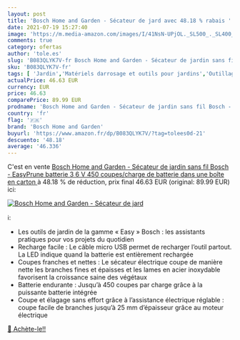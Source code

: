 ```yaml
---
layout: post
title: 'Bosch Home and Garden - Sécateur de jard avec 48.18 % rabais '
date: 2021-07-19 15:27:40
image: 'https://m.media-amazon.com/images/I/41NsN-UPjOL._SL500_._SL400_.jpg'
comments: true
category: ofertas
author: 'tole.es'
slug: 'B083QLYK7V-fr Bosch Home and Garden - Sécateur de jardin sans fil Bosch...'
sku: 'B083QLYK7V-fr'
tags: [ 'Jardin','Matériels darrosage et outils pour jardins','Outillage de jardin','Sécateurs et ciseaux de jardinage','bosch home and garden', ]
actualPrice: 46.63 EUR
currency: EUR
price: 46.63
comparePrice: 89.99 EUR
prodname: 'Bosch Home and Garden - Sécateur de jardin sans fil Bosch - EasyPrune  batterie 3 6 V  450 coupes/charge de batterie  dans une boîte en carton '
country: 'fr'
flag: '🇫🇷'
brand: 'Bosch Home and Garden'
buyurl: 'https://www.amazon.fr/dp/B083QLYK7V/?tag=tolees0d-21'
descuento: '48.18'
average: '46.336'
---
```


C'est en vente [Bosch Home and Garden - Sécateur de jardin sans fil Bosch - EasyPrune  batterie 3 6 V  450 coupes/charge de batterie  dans une boîte en carton ](https://www.amazon.fr/dp/B083QLYK7V/?tag=tolees0d-21)  à  48.18 % de réduction, prix final  46.63 EUR (original: 89.99 EUR) ici:

[![Bosch Home and Garden - Sécateur de jard](https://m.media-amazon.com/images/I/41NsN-UPjOL._SL500_._SL400_.jpg)](https://www.amazon.fr/dp/B083QLYK7V/?tag=tolees0d-21)

ℹ️:

- Les outils de jardin de la gamme « Easy » Bosch : les assistants pratiques pour vos projets du quotidien
- Recharge facile : Le câble micro USB permet de recharger l’outil partout. La LED indique quand la batterie est entièrement rechargée
- Coupes franches et nettes : Le sécateur électrique coupe de manière nette les branches fines et épaisses et les lames en acier inoxydable favorisent la croissance saine des végétaux
- Batterie endurante : Jusqu’à 450 coupes par charge grâce à la puissante batterie intégrée
- Coupe et élagage sans effort grâce à l’assistance électrique réglable : coupe facile de branches jusqu’à 25 mm d’épaisseur grâce au moteur électrique

[🛒 Achète-le!!](https://www.amazon.fr/dp/B083QLYK7V/?tag=tolees0d-21)
